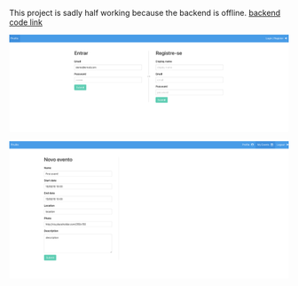 This project is sadly half working because the backend is offline. [backend code link](https://github.com/diego-lipinski-de-castro/events-java-rest)

![Login](./login.png)

![New event](./newevent.png)
